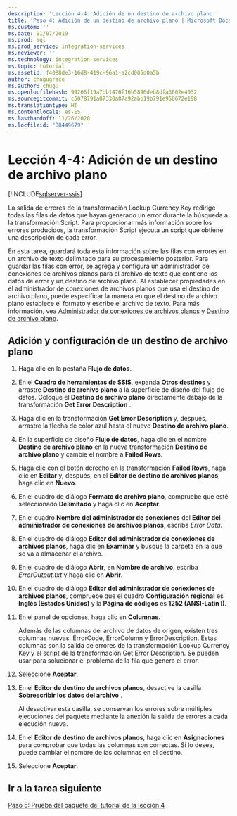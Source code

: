 ```yaml
---
description: 'Lección 4-4: Adición de un destino de archivo plano'
title: 'Paso 4: Adición de un destino de archivo plano | Microsoft Docs'
ms.custom: ''
ms.date: 01/07/2019
ms.prod: sql
ms.prod_service: integration-services
ms.reviewer: ''
ms.technology: integration-services
ms.topic: tutorial
ms.assetid: f4088de3-16d8-419c-96a1-a2cd005d0a5b
author: chugugrace
ms.author: chugu
ms.openlocfilehash: 99266f19a7bb1476f16b5896deb8dfa3602e4032
ms.sourcegitcommit: c5078791a07330a87a92abb19b791e950672e198
ms.translationtype: HT
ms.contentlocale: es-ES
ms.lasthandoff: 11/26/2020
ms.locfileid: "88449679"
---
```

# <a name="lesson-4-4-add-a-flat-file-destination"></a>Lección 4-4: Adición de un destino de archivo plano

[!INCLUDE[sqlserver-ssis](../includes/applies-to-version/sqlserver-ssis.md)]



La salida de errores de la transformación Lookup Currency Key redirige todas las filas de datos que hayan generado un error durante la búsqueda a la transformación Script. Para proporcionar más información sobre los errores producidos, la transformación Script ejecuta un script que obtiene una descripción de cada error.  
  
En esta tarea, guardará toda esta información sobre las filas con errores en un archivo de texto delimitado para su procesamiento posterior. Para guardar las filas con error, se agrega y configura un administrador de conexiones de archivos planos para el archivo de texto que contiene los datos de error y un destino de archivo plano. Al establecer propiedades en el administrador de conexiones de archivos planos que usa el destino de archivo plano, puede especificar la manera en que el destino de archivo plano establece el formato y escribe el archivo de texto. Para más información, vea [Administrador de conexiones de archivos planos](../integration-services/connection-manager/flat-file-connection-manager.md) y [Destino de archivo plano](../integration-services/data-flow/flat-file-destination.md).  
  
## <a name="add-and-configure-a-flat-file-destination"></a>Adición y configuración de un destino de archivo plano  
  
1.  Haga clic en la pestaña **Flujo de datos**.  
  
2.  En el **Cuadro de herramientas de SSIS**, expanda **Otros destinos** y arrastre **Destino de archivo plano** a la superficie de diseño del flujo de datos. Coloque el **Destino de archivo plano** directamente debajo de la transformación **Get Error Description** .  
  
3.  Haga clic en la transformación **Get Error Description** y, después, arrastre la flecha de color azul hasta el nuevo **Destino de archivo plano**.  
  
4.  En la superficie de diseño **Flujo de datos**, haga clic en el nombre **Destino de archivo plano** en la nueva transformación **Destino de archivo plano** y cambie el nombre a **Failed Rows**.  
  
5.  Haga clic con el botón derecho en la transformación **Failed Rows**, haga clic en **Editar** y, después, en el **Editor de destino de archivos planos**, haga clic en **Nuevo**.  
  
6.  En el cuadro de diálogo **Formato de archivo plano**, compruebe que esté seleccionado **Delimitado** y haga clic en **Aceptar**.  
  
7.  En el cuadro **Nombre del administrador de conexiones** del **Editor del administrador de conexiones de archivos planos**, escriba *Error Data*.  
  
8.  En el cuadro de diálogo **Editor del administrador de conexiones de archivos planos**, haga clic en **Examinar** y busque la carpeta en la que se va a almacenar el archivo.  
  
9. En el cuadro de diálogo **Abrir**, en **Nombre de archivo**, escriba *ErrorOutput.txt* y haga clic en **Abrir**.  
  
10. En el cuadro de diálogo **Editor del administrador de conexiones de archivos planos**, compruebe que el cuadro **Configuración regional** es **Inglés (Estados Unidos)** y la **Página de códigos** es **1252 (ANSI-Latin I)**.  
  
11. En el panel de opciones, haga clic en **Columnas**.  
  
    Además de las columnas del archivo de datos de origen, existen tres columnas nuevas: ErrorCode, ErrorColumn y ErrorDescription. Estas columnas son la salida de errores de la transformación Lookup Currency Key y el script de la transformación Get Error Description. Se pueden usar para solucionar el problema de la fila que genera el error.  
  
12. Seleccione **Aceptar**.  
  
13. En el **Editor de destino de archivos planos**, desactive la casilla **Sobrescribir los datos del archivo** .  
  
    Al desactivar esta casilla, se conservan los errores sobre múltiples ejecuciones del paquete mediante la anexión la salida de errores a cada ejecución nueva.
  
14. En el **Editor de destino de archivos planos**, haga clic en **Asignaciones** para comprobar que todas las columnas son correctas. Si lo desea, puede cambiar el nombre de las columnas en el destino.  
  
15. Seleccione **Aceptar**.  
  
## <a name="go-to-next-task"></a>Ir a la tarea siguiente
[Paso 5: Prueba del paquete del tutorial de la lección 4](../integration-services/lesson-4-5-testing-the-lesson-4-tutorial-package.md)  
  
  
  
